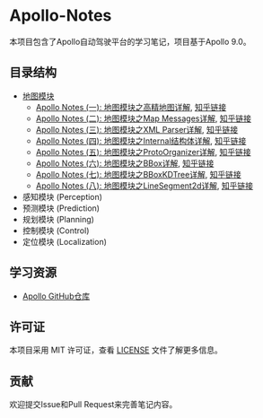 <!--
 * @Author: LOTEAT
 * @Date: 2025-06-23 13:40:24
-->
# Apollo-Notes

本项目包含了Apollo自动驾驶平台的学习笔记，项目基于Apollo 9.0。

## 目录结构

- [地图模块](./map)
  - [Apollo Notes (一): 地图模块之高精地图详解](./map/高精地图/高精地图详解.md), [知乎链接](https://zhuanlan.zhihu.com/p/1921517927062021124)
  - [Apollo Notes (二): 地图模块之Map Messages详解](./map/MapMessages/map_messages.md), [知乎链接](https://zhuanlan.zhihu.com/p/1924476056364098460)
  - [Apollo Notes (三): 地图模块之XML Parser详解](./map/XMLParser/xml_parser详解.md), [知乎链接](https://zhuanlan.zhihu.com/p/1924866027306615655)
  - [Apollo Notes (四): 地图模块之Internal结构体详解](./map/InternalStruct/internal_struct.md), [知乎链接](https://zhuanlan.zhihu.com/p/1925550940817192039)
  - [Apollo Notes (五): 地图模块之ProtoOrganizer详解](./map/ProtoOrganizer/proto_organizer.md), [知乎链接](https://zhuanlan.zhihu.com/p/1925574451619169650)
  - [Apollo Notes (六): 地图模块之BBox详解](./map/BBox/bbox.md), [知乎链接](https://zhuanlan.zhihu.com/p/1925506308330723138)
  - [Apollo Notes (七): 地图模块之BBoxKDTree详解](./map/BBoxKDTree/bbox_kdtree.md), [知乎链接](https://zhuanlan.zhihu.com/p/1925648424105116458)
  - [Apollo Notes (八): 地图模块之LineSegment2d详解](./map/LineSegment2d/line_segment2d.md), [知乎链接]()
- 感知模块 (Perception)
- 预测模块 (Prediction)
- 规划模块 (Planning)
- 控制模块 (Control)
- 定位模块 (Localization)

## 学习资源

- [Apollo GitHub仓库](https://github.com/ApolloAuto/apollo)

## 许可证

本项目采用 MIT 许可证，查看 [LICENSE](LICENSE) 文件了解更多信息。

## 贡献

欢迎提交Issue和Pull Request来完善笔记内容。